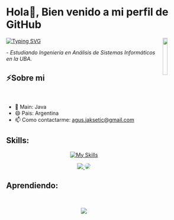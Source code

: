 # Hola👋, Bien venido a mi perfil de GitHub

<a href="https://git.io/typing-svg"><img src="https://readme-typing-svg.herokuapp.com?font=Fira+Code&duration=3000&pause=1000&color=8842F7&center=true&repeat=false&width=435&lines=Mi+nombre+es+Agustin+Jaksetic" alt="Typing SVG" /></a>
<sup>
  <img src="https://media.tenor.com/q-wX4gUsJjgAAAAi/league-of-legends-viktor.gif"  width="16%" align="right" />
</sup>

 <p>- <i>Estudiando Ingeniería en Análisis de Sistemas Informáticos en la UBA.</i></p>

## ⚡Sobre mi
</br>

- 🌱 Main: Java
- 😄 Pais: Argentina
- 📫 Como contactarme: agus.jaksetic@gmail.com
## Skills:

<p align="center">
  <a href="https://skillicons.dev">
    <img src="https://skillicons.dev/icons?i=java,git,mysql,html,css,js,py,idea&perline=4" alt="My Skills" />
  </a>
</p>

<div align="center"> 
<a href="https://www.instagram.com/agusspium/" target="_blank"><img src="https://img.shields.io/badge/-Instagram-%23E4405F?style=for-the-badge&logo=instagram&logoColor=white"</a>
<a href="www.linkedin.com/in/agustin-jaksetic-56907a24a" target="_blank"><img src="https://img.shields.io/badge/-LinkedIn-%230077B5?style=for-the-badge&logo=linkedin&logoColor=white" style="border-radius: 30px" target="_blank"></a> 
 </div>
 
## Aprendiendo:

</br>

<p align="center">
  <a href="https://skillicons.dev">
    <img src="https://skillicons.dev/icons?i=spring,react,docker,ts,dotnet" />
  </a>
</p>
